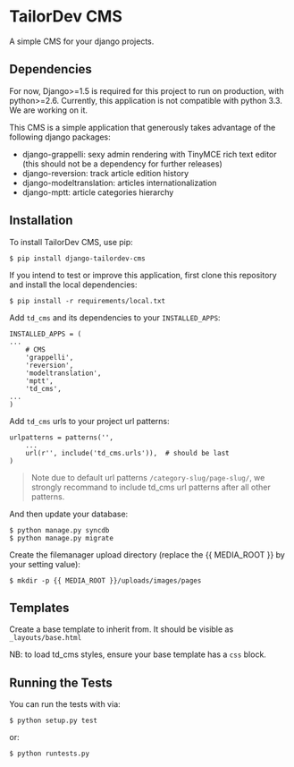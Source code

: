 TailorDev CMS
=============

A simple CMS for your django projects.

## Dependencies

For now, Django>=1.5 is required for this project to run on production, with python>=2.6. Currently, this application is not compatible with python 3.3. We are working on it.

This CMS is a simple application that generously takes advantage of the following django packages:

* django-grappelli: sexy admin rendering with TinyMCE rich text editor (this should not be a dependency for further releases)
* django-reversion: track article edition history
* django-modeltranslation: articles internationalization
* django-mptt: article categories hierarchy

## Installation

To install TailorDev CMS, use pip:

    $ pip install django-tailordev-cms

If you intend to test or improve this application, first clone this repository and install the local dependencies:

    $ pip install -r requirements/local.txt

Add `td_cms` and its dependencies to your `INSTALLED_APPS`:

    INSTALLED_APPS = (
    ...
        # CMS
        'grappelli',
        'reversion',
        'modeltranslation',
        'mptt',
        'td_cms',
    ...
    )

Add `td_cms` urls to your project url patterns:

    urlpatterns = patterns('',
        ...
        url(r'', include('td_cms.urls')),  # should be last
    )

> Note due to default url patterns `/category-slug/page-slug/`, we strongly recommand to include td_cms url patterns after all other patterns.

And then update your database:

    $ python manage.py syncdb
    $ python manage.py migrate

Create the filemanager upload directory (replace the {{ MEDIA_ROOT }} by your setting value):

    $ mkdir -p {{ MEDIA_ROOT }}/uploads/images/pages

## Templates

Create a base template to inherit from. It should be visible as `_layouts/base.html`

NB: to load td_cms styles, ensure your base template has a `css` block.

## Running the Tests

You can run the tests with via:

    $ python setup.py test

or:

    $ python runtests.py
